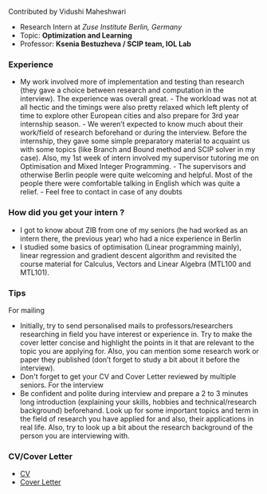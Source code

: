 Contributed by Vidushi Maheshwari

- Research Intern at *Zuse Institute Berlin, Germany*
- Topic: **Optimization and Learning**
- Professor: **Ksenia Bestuzheva / SCIP team, IOL Lab**

### Experience

- My work involved more of implementation and testing than research (they gave a choice between research and computation in the interview). The experience was overall great. - The workload was not at all hectic and the timings were also pretty relaxed which left plenty of time to explore other European cities and also prepare for 3rd year internship season.  - We weren’t expected to know much about their work/field of research beforehand or during the interview. Before the internship, they gave some simple preparatory material to acquaint us with some topics (like Branch and Bound method and SCIP solver in my case). Also, my 1st week of intern involved my supervisor tutoring me on Optimisation and Mixed Integer Programming. - The supervisors and otherwise Berlin people were quite welcoming and helpful. Most of the people there were comfortable talking in English which was quite a relief.  - Feel free to contact in case of any doubts

### How did you get your intern ?

- I got to know about ZIB from one of my seniors (he had worked as an intern there, the previous year) who had a nice experience in Berlin
- I studied some basics of optimisation (Linear programming mainly), linear regression and gradient descent algorithm and revisited the course material for Calculus, Vectors and Linear Algebra (MTL100 and MTL101).

### Tips

For mailing
- Initially, try to send personalised mails to professors/researchers researching in field you have interest or experience in. Try to make the cover letter concise and highlight the points in it that are relevant to the topic you are applying for. Also, you can mention some research work or paper they published (don’t forget to study a bit about it before the interview). 
- Don't forget to get your CV and Cover Letter reviewed by multiple seniors.
For the interview
- Be confident and polite during interview and prepare a 2 to 3 minutes long introduction (explaining your skills, hobbies and technical/research background) beforehand. Look up for some important topics and term in the field of research you have applied for and also, their applications in real life. Also, try to look up a bit about the research background of the person you are interviewing with.

### CV/Cover Letter

- [CV](https://drive.google.com/file/d/1z3XDtM5Knzi9pF5SwpxOm1mwCE-9oKjp/view?usp=sharing)
- [Cover Letter](https://docs.google.com/document/d/1yw18XTQcFGKrRtQEMxtVylgMx5zCpwOS/edit?usp=sharing&ouid=109506771484818266859&rtpof=true&sd=true)